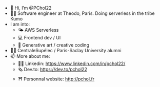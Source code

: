 - 👋 Hi, I’m @PChol22
- 👨‍💻 Software engineer at Theodo, Paris. Doing serverless in the tribe Kumo
- I am into:
  - 🌤 AWS Serverless
  - 💻 Frontend dev / UI
  - 🎨 Generative art / creative coding
- 👨‍🎓 CentraleSupélec / Paris-Saclay University alumni
- 📫 More about me:
  - 🤵‍♂️ Linkedin: https://www.linkedin.com/in/pchol22/
  - 🗞 Dev.to: https://dev.to/pchol22
  - ⛩ Personnal website: http://pchol.fr
